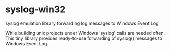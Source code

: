 # syslog-win32
syslog emulation library forwarding log messages to Windows Event Log

While building unix projects under Windows 'syslog' calls are needed often.
This tiny library provides ready-to-use forwarding of syslog() messages to Windows Event Log.
